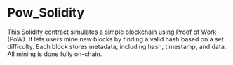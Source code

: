 # Pow_Solidity
This Solidity contract simulates a simple blockchain using Proof of Work (PoW). It lets users mine new blocks by finding a valid hash based on a set difficulty. Each block stores metadata, including hash, timestamp, and data. All mining is done fully on-chain.
